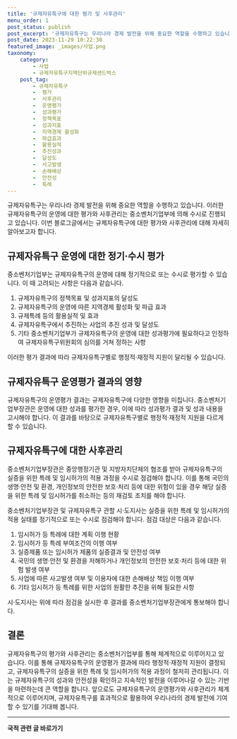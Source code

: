 ```yaml
---
title: '규제자유특구에 대한 평가 및 사후관리'
menu_order: 1
post_status: publish
post_excerpt: '규제자유특구는 우리나라 경제 발전을 위해 중요한 역할을 수행하고 있습니다. 이러한 규제자유특구의 운영에 대한 평가와 사후관리는 중소벤처기업부에 의해 수시로 진행되고 있습니다. 이번 블로그글에서는 규제자유특구에 대한 평가와 사후관리에 대해 자세히 알아보고자 합니다.'
post_date: 2023-11-29 10:22:30
featured_image: _images/사업.png
taxonomy:
    category:
        - 사업
        - 규제자유특구지역단위규제샌드박스
    post_tag:
        - 규제자유특구
        -  평가
        -  사후관리
        -  운영평가
        -  성과평가
        -  정책목표
        -  성과지표
        -  지역경제 활성화
        -  파급효과
        -  활용실적
        -  추진성과
        -  달성도
        -  사고발생
        -  손해배상
        -  안전성
        -  특례
---
```



규제자유특구는 우리나라 경제 발전을 위해 중요한 역할을 수행하고 있습니다. 이러한 규제자유특구의 운영에 대한 평가와 사후관리는 중소벤처기업부에 의해 수시로 진행되고 있습니다. 이번 블로그글에서는 규제자유특구에 대한 평가와 사후관리에 대해 자세히 알아보고자 합니다.

## 규제자유특구 운영에 대한 정기·수시 평가

중소벤처기업부는 규제자유특구의 운영에 대해 정기적으로 또는 수시로 평가할 수 있습니다. 이 때 고려되는 사항은 다음과 같습니다.

1. 규제자유특구의 정책목표 및 성과지표의 달성도
2. 규제자유특구의 운영에 따른 지역경제 활성화 및 파급 효과
3. 규제특례 등의 활용실적 및 효과
4. 규제자유특구에서 추진하는 사업의 추진 성과 및 달성도
5. 기타 중소벤처기업부가 규제자유특구의 운영에 대한 성과평가에 필요하다고 인정하여 규제자유특구위원회의 심의를 거쳐 정하는 사항

이러한 평가 결과에 따라 규제자유특구별로 행정적·재정적 지원이 달리될 수 있습니다.

## 규제자유특구 운영평가 결과의 영향

규제자유특구의 운영평가 결과는 규제자유특구에 다양한 영향을 미칩니다. 중소벤처기업부장관은 운영에 대한 성과를 평가한 경우, 이에 따라 성과평가 결과 및 성과 내용을 고시해야 합니다. 이 결과를 바탕으로 규제자유특구별로 행정적·재정적 지원을 다르게 할 수 있습니다.

## 규제자유특구에 대한 사후관리

중소벤처기업부장관은 중앙행정기관 및 지방자치단체의 협조를 받아 규제자유특구의 실증을 위한 특례 및 임시허가의 적용 과정을 수시로 점검해야 합니다. 이를 통해 국민의 생명·안전 및 환경, 개인정보의 안전한 보호·처리 등에 대한 위험이 있을 경우 해당 실증을 위한 특례 및 임시허가를 취소하는 등의 재검토 조치를 해야 합니다.

중소벤처기업부장관 및 규제자유특구 관할 시·도지사는 실증을 위한 특례 및 임시허가의 적용 실태를 정기적으로 또는 수시로 점검해야 합니다. 점검 대상은 다음과 같습니다.

1. 임시허가 등 특례에 대한 계획 이행 현황
2. 임시허가 등 특례 부여조건의 이행 여부
3. 실증제품 또는 임시허가 제품의 실증결과 및 안전성 여부
4. 국민의 생명·안전 및 환경을 저해하거나 개인정보의 안전한 보호·처리 등에 대한 위험 발생 여부
5. 사업에 따른 사고발생 여부 및 이용자에 대한 손해배상 책임 이행 여부
6. 기타 임시허가 등 특례를 위한 사업의 원활한 추진을 위해 필요한 사항

시·도지사는 위에 따라 점검을 실시한 후 결과를 중소벤처기업부장관에게 통보해야 합니다.

## 결론

규제자유특구의 평가와 사후관리는 중소벤처기업부를 통해 체계적으로 이루어지고 있습니다. 이를 통해 규제자유특구의 운영평가 결과에 따라 행정적·재정적 지원이 결정되고, 규제자유특구의 실증을 위한 특례 및 임시허가의 적용 과정이 철저히 관리됩니다. 이는 규제자유특구의 성과와 안전성을 확인하고 지속적인 발전을 이루어나갈 수 있는 기반을 마련하는데 큰 역할을 합니다. 앞으로도 규제자유특구의 운영평가와 사후관리가 체계적으로 이루어지며, 규제자유특구를 효과적으로 활용하여 우리나라의 경제 발전에 기여할 수 있기를 기대해 봅니다.
<!-- wp:separator -->
<hr class="wp-block-separator has-alpha-channel-opacity"/>
<!-- /wp:separator -->

<!-- wp:group {"backgroundColor":"base","layout":{"type":"constrained"}} -->
<div class="wp-block-group has-base-background-color has-background"><!-- wp:paragraph {"align":"center","fontSize":"medium"} -->
<p class="has-text-align-center has-large-font-size"><strong>국적 관련 글 바로가기</strong></p>
<!-- /wp:paragraph -->


<!-- wp:latest-posts
{"categories":[{"id":14351,"count":19,"description":"","link":"https://uknowlaw.com/category/%ea%b5%ad%ec%a0%81/","name":"국적","slug":"국적","taxonomy":"category","parent":0,"meta":[],"_links":{"self":[{"href":"https://uknowlaw.com/wp-json/wp/v2/categories/14351"}],"collection":[{"href":"https://uknowlaw.com/wp-json/wp/v2/categories"}],"about":[{"href":"https://uknowlaw.com/wp-json/wp/v2/taxonomies/category"}],"wp:post_type":[{"href":"https://uknowlaw.com/wp-json/wp/v2/posts?categories=14351"}],"curies":[{"name":"wp","href":"https://api.w.org/{rel}","templated":true}]}}],"postsToShow":100,"excerptLength":28,"postLayout":"grid","columns":2,"featuredImageAlign":"left","featuredImageSizeSlug":"large","fontSize":"small"} /--></div>
<!-- /wp:group -->